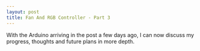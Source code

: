 ```yaml
---
layout: post
title: Fan And RGB Controller - Part 3
---
```

With the Arduino arriving in the post a few days ago, I can now discuss my progress, thoughts and future plans in more depth. 